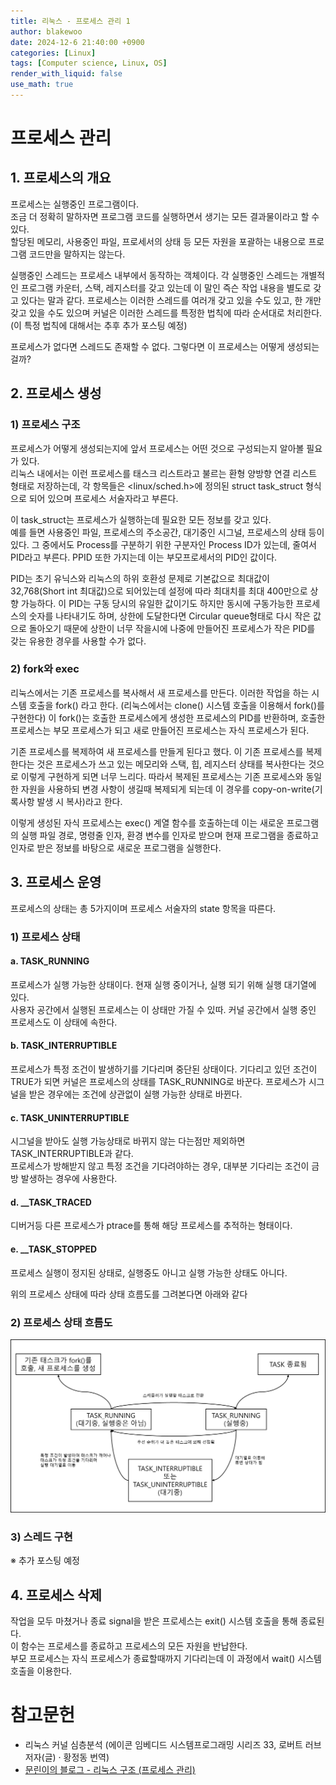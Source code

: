 ```yaml
---
title: 리눅스 - 프로세스 관리 1
author: blakewoo
date: 2024-12-6 21:40:00 +0900
categories: [Linux]
tags: [Computer science, Linux, OS] 
render_with_liquid: false
use_math: true
---
```


# 프로세스 관리
## 1. 프로세스의 개요
프로세스는 실행중인 프로그램이다.   
조금 더 정확히 말하자면 프로그램 코드를 실행하면서 생기는 모든 결과물이라고 할 수 있다.   
할당된 메모리, 사용중인 파일, 프로세서의 상태 등 모든 자원을 포괄하는 내용으로 프로그램 코드만을 말하지는 않는다.

실행중인 스레드는 프로세스 내부에서 동작하는 객체이다. 
각 실행중인 스레드는 개별적인 프로그램 카운터, 스택, 레지스터를 갖고 있는데 이 말인 즉슨
작업 내용을 별도로 갖고 있다는 말과 같다. 
프로세스는 이러한 스레드를 여러개 갖고 있을 수도 있고, 한 개만 갖고 있을 수도 있으며
커널은 이러한 스레드를 특정한 법칙에 따라 순서대로 처리한다.(이 특정 법칙에 대해서는 추후 추가 포스팅 예정)

프로세스가 없다면 스레드도 존재할 수 없다. 그렇다면 이 프로세스는 어떻게 생성되는 걸까?

## 2. 프로세스 생성
### 1) 프로세스 구조
프로세스가 어떻게 생성되는지에 앞서 프로세스는 어떤 것으로 구성되는지 알아볼 필요가 있다.   
리눅스 내에서는 이런 프로세스를 태스크 리스트라고 불르는 환형 양방향 연결 리스트 형태로 저장하는데, 각 항목들은
<linux/sched.h>에 정의된 struct task_struct 형식으로 되어 있으며 프로세스 서술자라고 부른다.

이 task_struct는 프로세스가 실행하는데 필요한 모든 정보를 갖고 있다.   
예를 들면 사용중인 파일, 프로세스의 주소공간, 대기중인 시그널, 프로세스의 상태 등이 있다.
그 중에서도 Process를 구분하기 위한 구분자인 Process ID가 있는데, 줄여서 PID라고 부른다.
PPID 또한 가지는데 이는 부모프로세서의 PID인 값이다.

PID는 초기 유닉스와 리눅스의 하위 호환성 문제로 기본값으로 최대값이 32,768(Short int 최대값)으로 되어있는데 설정에 따라
최대치를 최대 400만으로 상향 가능하다.
이 PID는 구동 당시의 유일한 값이기도 하지만 동시에 구동가능한 프로세스의 숫자를 나타내기도 하며, 상한에 도달한다면 Circular queue형태로
다시 작은 값으로 돌아오기 때문에 상한이 너무 작을시에 나중에 만들어진 프로세스가 작은 PID를 갖는 유용한 경우를 사용할 수가 없다.


### 2) fork와 exec
리눅스에서는 기존 프로세스를 복사해서 새 프로세스를 만든다.
이러한 작업을 하는 시스템 호출을 fork() 라고 한다. (리눅스에서는 clone() 시스템 호출을 이용해서 fork()를 구현한다)
이 fork()는 호출한 프로세스에게 생성한 프로세스의 PID를 반환하며,
호출한 프로세스는 부모 프로세스가 되고 새로 만들어진 프로세스는 자식 프로세스가 된다.

기존 프로세스를 복제하여 새 프로세스를 만들게 된다고 했다. 이 기존 프로세스를 복제한다는 것은 프로세스가 쓰고 있는 메모리와
스택, 힙, 레지스터 상태를 복사한다는 것으로 이렇게 구현하게 되면 너무 느리다. 따라서 복제된 프로세스는 기존 프로세스와
동일한 자원을 사용하되 변경 사항이 생길때 복제되게 되는데 이 경우를 copy-on-write(기록사항 발생 시 복사)라고 한다.

이렇게 생성된 자식 프로세스는 exec() 계열 함수를 호출하는데
이는 새로운 프로그램의 실행 파일 경로, 명령줄 인자, 환경 변수를 인자로 받으며 현재 프로그램을 종료하고
인자로 받은 정보를 바탕으로 새로운 프로그램을 실행한다. 


## 3. 프로세스 운영
프로세스의 상태는 총 5가지이며 프로세스 서술자의 state 항목을 따른다.

### 1) 프로세스 상태

#### a. TASK_RUNNING
프로세스가 실행 가능한 상태이다. 현재 실행 중이거나, 실행 되기 위해 실행 대기열에 있다.   
사용자 공간에서 실행된 프로세스는 이 상태만 가질 수 있따. 커널 공간에서 실행 중인 프로세스도 이 상태에 속한다.

#### b. TASK_INTERRUPTIBLE
프로세스가 특정 조건이 발생하기를 기다리며 중단된 상태이다. 기다리고 있던 조건이 TRUE가 되면 커널은 프로세스의 상태를 TASK_RUNNING로 바꾼다.
프로세스가 시그널을 받은 경우에는 조건에 상관없이 실행 가능한 상태로 바뀐다.

#### c. TASK_UNINTERRUPTIBLE
시그널을 받아도 실행 가능상태로 바뀌지 않는 다는점만 제외하면 TASK_INTERRUPTIBLE과 같다.   
프로세스가 방해받지 않고 특정 조건을 기다려야하는 경우, 대부분 기다리는 조건이 금방 발생하는 경우에 사용한다.

#### d. __TASK_TRACED
디버거등 다른 프로세스가 ptrace를 통해 해당 프로세스를 추적하는 형태이다.

#### e. __TASK_STOPPED
프로세스 실행이 정지된 상태로, 실행중도 아니고 실행 가능한 상태도 아니다.

위의 프로세스 상태에 따라 상태 흐름도를 그려본다면 아래와 같다
### 2) 프로세스 상태 흐름도

![img.png](/assets/blog/cs/compiler/process_control/img.png)

### 3) 스레드 구현

※ 추가 포스팅 예정

## 4. 프로세스 삭제

작업을 모두 마쳤거나 종료 signal을 받은 프로세스는 exit() 시스템 호출을 통해 종료된다.   
이 함수는 프로세스를 종료하고 프로세스의 모든 자원을 반납한다.   
부모 프로세스는 자식 프로세스가 종료할때까지 기다리는데 이 과정에서 wait() 시스템 호출을 이용한다.



# 참고문헌
- 리눅스 커널 심층분석 (에이콘 임베디드 시스템프로그래밍 시리즈 33,  로버트 러브 저자(글) · 황정동 번역)
- [문린이의 블로그 - 리눅스 구조 (프로세스 관리)](https://velog.io/@jjmoon4682/%EB%A6%AC%EB%88%85%EC%8A%A4-%EA%B5%AC%EC%A1%B0-%ED%94%84%EB%A1%9C%EC%84%B8%EC%8A%A4)
